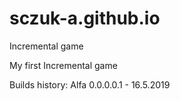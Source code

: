 # sczuk-a.github.io
Incremental game

My first Incremental game 





Builds history:
Alfa 0.0.0.0.1 - 16.5.2019
